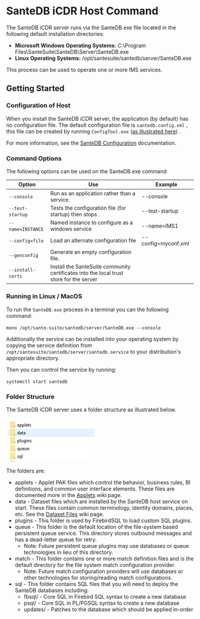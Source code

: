 # SanteDB iCDR Host Command

The SanteDB iCDR server runs via the SanteDB.exe file located in the following default installation directories:

* **Microsoft Windows Operating Systems:** C:\Program Files\SanteSuite\SanteDB\Server\SanteDB.exe
* **Linux Operating Systems:** /opt/santesuite/santedb/server/SanteDB.exe

This process can be used to operate one or more IMS services.&#x20;

## Getting Started

### Configuration of Host

When you install the SanteDB iCDR server, the application (by default) has no configuration file. The default configuration file is `santedb.config.xml` , this file can be created by running `ConfigTool.exe` ([as illustrated here](configuration-tool/)) .

For more information, see the [SanteDB Configuration](host-configuration-file/) documentation.

### Command Options

The following options can be used on the SanteDB.exe command

| Option            | Use                                                                                     | Example             |
| ----------------- | --------------------------------------------------------------------------------------- | ------------------- |
| `--console`       | Run as an application rather than a service.                                            | --console           |
| `--test-startup`  | Tests the configuration file (for startup) then stops .                                 | --test-startup      |
| `--name=INSTANCE` | Named instance to configure as a windows service                                        | --name=IMS1         |
| `--config=file`   | Load an alternate configuration file                                                    | --config=myconf.xml |
| `--genconfig`     | Generate an empty configuration file.                                                   |                     |
| `--install-certs` | Install the SanteSuite community certificates into the local trust store for the server |                     |

### Running in Linux / MacOS

To run the `SanteDB.exe` process in a terminal you can the following command:

`mono /opt/sante-suite/santedb/server/SanteDB.exe --console`

Additionally the service can be installed into your operating system by copying the service definition from `/opt/santesuite/santedb/server/santedb.service` to your distribution's appropriate directory.

Then you can control the service by running:

`systemctl start santedb`

### Folder Structure

The SanteDB iCDR server uses a folder structure as illustrated below.

![](<../../.gitbook/assets/image (613).png>)

The folders are:

* applets - Applet PAK files which control the behavior, business rules, BI definitions, and common user interface elements. These files are documented more in the [Applets](../../developers/applets/) wiki page.
* data - Dataset files which are installed by the SanteDB host service on start. These files contain common terminology, identity domains, places, etc. See the [Dataset Files](../../developers/applets/distributing-data.md) wiki page.
* plugins - This folder is used by FirebirdSQL to load custom SQL plugins.
* queue - This folder is the default location of the file-system based persistent queue service. This directory stores outbound messages and has a dead-letter queue for retry.&#x20;
  * Note: Future persistent queue plugins may use databases or queue technologies in lieu of this directory.
* match - This folder contains one or more match definition files and is the default directory for the file system match configuration provider.
  * Note: Future match configuration providers will use databases or other technologies for storing/reading match configurations.
* sql  - This folder contains SQL files that you will need to deploy the SanteDB databases including:
  * fbsql/ - Core SQL in Firebird SQL syntax to create a new database
  * psql/ - Core SQL in PL/PGSQL syntax to create a new database
  * updates/ - Patches to the database which should be applied in-order



